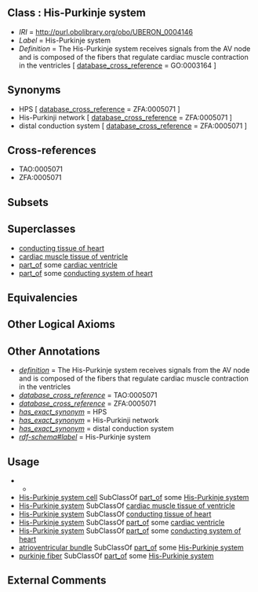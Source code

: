 
## Class : His-Purkinje system

 * *IRI* = http://purl.obolibrary.org/obo/UBERON_0004146
 * *Label* = His-Purkinje system
 * *Definition* = The His-Purkinje system receives signals from the AV node and is composed of the fibers that regulate cardiac muscle contraction in the ventricles [ [database_cross_reference](../../ef/oboInOwl#hasDbXref.md) = GO:0003164 ]

## Synonyms

 * HPS [ [database_cross_reference](../../ef/oboInOwl#hasDbXref.md) = ZFA:0005071 ]
 * His-Purkinji network [ [database_cross_reference](../../ef/oboInOwl#hasDbXref.md) = ZFA:0005071 ]
 * distal conduction system [ [database_cross_reference](../../ef/oboInOwl#hasDbXref.md) = ZFA:0005071 ]

## Cross-references

 * TAO:0005071
 * ZFA:0005071

## Subsets


## Superclasses

 * [conducting tissue of heart](../../UBERON/31/UBERON_0010131.md)
 * [cardiac muscle tissue of ventricle](../../UBERON/49/UBERON_0018649.md)
 * [part_of](../../BFO/50/BFO_0000050.md) some [cardiac ventricle](../../UBERON/82/UBERON_0002082.md)
 * [part_of](../../BFO/50/BFO_0000050.md) some [conducting system of heart](../../UBERON/50/UBERON_0002350.md)

## Equivalencies


## Other Logical Axioms


## Other Annotations

 * *[definition](../../IAO/15/IAO_0000115.md)* = The His-Purkinje system receives signals from the AV node and is composed of the fibers that regulate cardiac muscle contraction in the ventricles
 * *[database_cross_reference](../../ef/oboInOwl#hasDbXref.md)* = TAO:0005071
 * *[database_cross_reference](../../ef/oboInOwl#hasDbXref.md)* = ZFA:0005071
 * *[has_exact_synonym](../../ym/oboInOwl#hasExactSynonym.md)* = HPS
 * *[has_exact_synonym](../../ym/oboInOwl#hasExactSynonym.md)* = His-Purkinji network
 * *[has_exact_synonym](../../ym/oboInOwl#hasExactSynonym.md)* = distal conduction system
 * *[rdf-schema#label](../../el/rdf-schema#label.md)* = His-Purkinje system

## Usage

 * -
 * [His-Purkinje system cell](../../CL/07/CL_0010007.md) SubClassOf [part_of](../../BFO/50/BFO_0000050.md) some [His-Purkinje system](../../UBERON/46/UBERON_0004146.md)
 * [His-Purkinje system](../../UBERON/46/UBERON_0004146.md) SubClassOf [cardiac muscle tissue of ventricle](../../UBERON/49/UBERON_0018649.md)
 * [His-Purkinje system](../../UBERON/46/UBERON_0004146.md) SubClassOf [conducting tissue of heart](../../UBERON/31/UBERON_0010131.md)
 * [His-Purkinje system](../../UBERON/46/UBERON_0004146.md) SubClassOf [part_of](../../BFO/50/BFO_0000050.md) some [cardiac ventricle](../../UBERON/82/UBERON_0002082.md)
 * [His-Purkinje system](../../UBERON/46/UBERON_0004146.md) SubClassOf [part_of](../../BFO/50/BFO_0000050.md) some [conducting system of heart](../../UBERON/50/UBERON_0002350.md)
 * [atrioventricular bundle](../../UBERON/53/UBERON_0002353.md) SubClassOf [part_of](../../BFO/50/BFO_0000050.md) some [His-Purkinje system](../../UBERON/46/UBERON_0004146.md)
 * [purkinje fiber](../../UBERON/54/UBERON_0002354.md) SubClassOf [part_of](../../BFO/50/BFO_0000050.md) some [His-Purkinje system](../../UBERON/46/UBERON_0004146.md)

## External Comments

